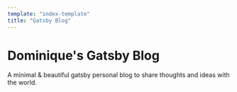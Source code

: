 ```yaml
---
template: "index-template"
title: "Gatsby Blog"
---
```


# Dominique's Gatsby Blog

A minimal & beautiful gatsby personal blog to share thoughts and ideas with the world.

